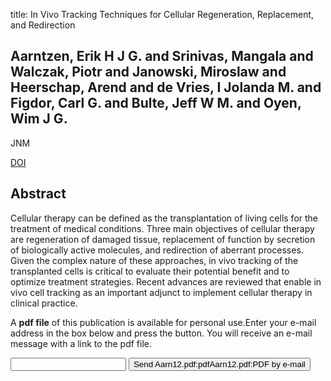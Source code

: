 title: In Vivo Tracking Techniques for Cellular Regeneration, Replacement, and Redirection

## Aarntzen, Erik H J G. and Srinivas, Mangala and Walczak, Piotr and Janowski, Miroslaw and Heerschap, Arend and de Vries, I Jolanda M. and Figdor, Carl G. and Bulte, Jeff W M. and Oyen, Wim J G.
JNM

<a href="https://doi.org/10.2967/jnumed.112.106146">DOI</a>

## Abstract
Cellular therapy can be defined as the transplantation of living cells for the treatment of medical conditions. Three main objectives of cellular therapy are regeneration of damaged tissue, replacement of function by secretion of biologically active molecules, and redirection of aberrant processes. Given the complex nature of these approaches, in vivo tracking of the transplanted cells is critical to evaluate their potential benefit and to optimize treatment strategies. Recent advances are reviewed that enable in vivo cell tracking as an important adjunct to implement cellular therapy in clinical practice.

A <b>pdf file</b> of this publication is available for personal use.Enter your e-mail address in the box below and press the button. You will receive an e-mail message with a link to the pdf file.
<form action="sender.php">  <input type="text" name="email">  <input type="submit" value="Send Aarn12.pdf:pdfAarn12.pdf:PDF by e-mail"></form>